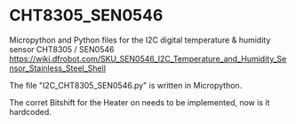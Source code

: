 # CHT8305_SEN0546
Micropython and Python files for the  I2C digital temperature &amp; humidity sensor CHT8305 / SEN0546
https://wiki.dfrobot.com/SKU_SEN0546_I2C_Temperature_and_Humidity_Sensor_Stainless_Steel_Shell

The file "I2C_CHT8305_SEN0546.py" is written in Micropython.

The corret Bitshift for the Heater on needs to be implemented, now is it hardcoded.
